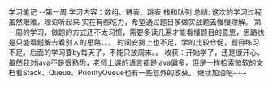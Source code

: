 学习笔记 
--第一周
学习内容：数组、链表、跳表 栈和队列
    总结:
	       这次的学习过程虽然艰难，理论听起来 实在有些吃力，希望通过题目多做实战题去慢慢理解。
		   第一周的学习，做题的方式还不太习惯，需要多读几遍才能看懂题目的意思，思路也是只能看题解去看别人的思路。。。
		  时间安排上也不足，学的比较仓促，题目练习不足。后面的学习要by每天了，不能只放周末。。
		  收获：开始学了，还是很开心。虽然我对java不是很熟悉，老师上课的语言都是java偏多，但是一样检索微软的文档看Stack、Queue、PriorityQueue也有一些意外的收获。
		继续加油吧~~~
		  
		  
		  